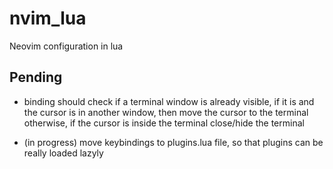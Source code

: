 # nvim_lua
Neovim configuration in lua

## Pending

- <c-t> binding should check if a terminal window is already visible,
if it is and the cursor is in another window, then move the cursor to the terminal
otherwise, if the cursor is inside the terminal close/hide the terminal

- (in progress) move keybindings to plugins.lua file, so that plugins can be really loaded lazyly

